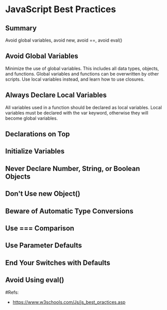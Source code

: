 # JavaScript Best Practices

## Summary
Avoid global variables,  avoid new,  avoid  ==,  avoid eval()

## Avoid Global Variables
Minimize the use of global variables.
This includes all data types, objects, and functions.
Global variables and functions can be overwritten by other scripts.
Use local variables instead, and learn how to use closures. 

## Always Declare Local Variables
All variables used in a function should be declared as local variables.
Local variables must be declared with the var keyword, otherwise they will become global variables.

## Declarations on Top

## Initialize Variables

## Never Declare Number, String, or Boolean Objects

## Don't Use new Object()

## Beware of Automatic Type Conversions

## Use === Comparison

## Use Parameter Defaults

## End Your Switches with Defaults

## Avoid Using eval()

#Refs:
- https://www.w3schools.com/Js/js_best_practices.asp

